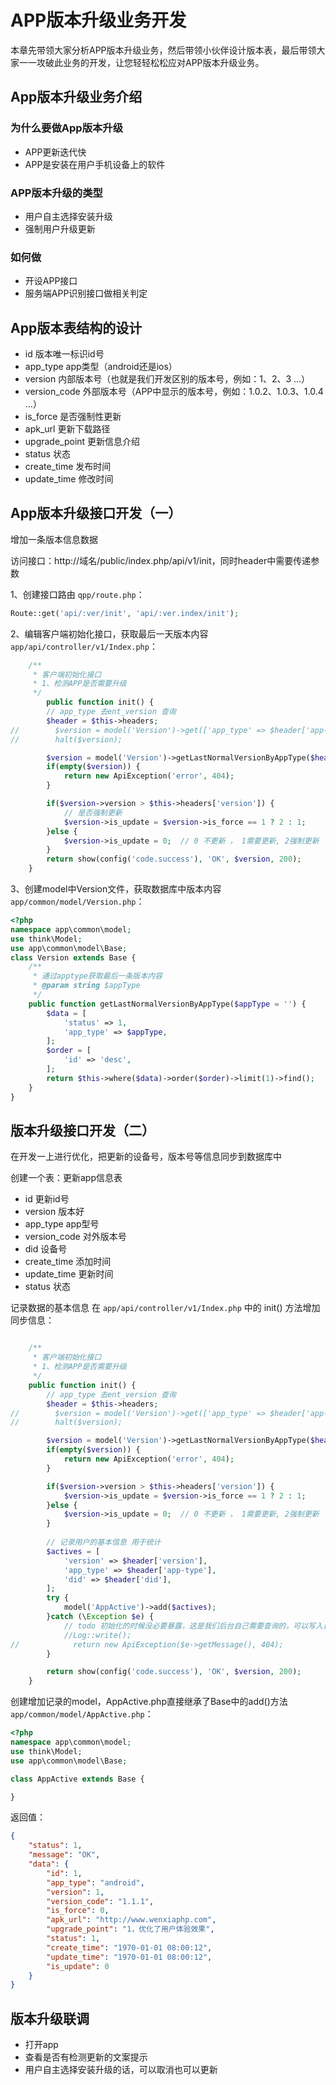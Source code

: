 # APP版本升级业务开发
本章先带领大家分析APP版本升级业务，然后带领小伙伴设计版本表，最后带领大家一一攻破此业务的开发，让您轻轻松松应对APP版本升级业务。

## App版本升级业务介绍

### 为什么要做App版本升级

- APP更新迭代快
- APP是安装在用户手机设备上的软件

### APP版本升级的类型

- 用户自主选择安装升级
- 强制用户升级更新

### 如何做

- 开设APP接口
- 服务端APP识别接口做相关判定

## App版本表结构的设计

- id 版本唯一标识id号
- app_type app类型（android还是ios）
- version 内部版本号（也就是我们开发区别的版本号，例如：1、2、3 ...）
- version_code 外部版本号（APP中显示的版本号，例如：1.0.2、1.0.3、1.0.4 ...）
- is_force 是否强制性更新
- apk_url 更新下载路径
- upgrade_point 更新信息介绍
- status 状态
- create_time 发布时间
- update_time 修改时间

## App版本升级接口开发（一）

增加一条版本信息数据

访问接口：http://域名/public/index.php/api/v1/init，同时header中需要传递参数

1、创建接口路由 `qpp/route.php`：

```php
Route::get('api/:ver/init', 'api/:ver.index/init');
```

2、编辑客户端初始化接口，获取最后一天版本内容 `app/api/controller/v1/Index.php`：

```php
	/**
     * 客户端初始化接口
     * 1、检测APP是否需要升级
     */
        public function init() {
        // app_type 去ent_version 查询
        $header = $this->headers;
//        $version = model('Version')->get(['app_type' => $header['app-type']]);
//        halt($version);

        $version = model('Version')->getLastNormalVersionByAppType($header['app-type']);
        if(empty($version)) {
            return new ApiException('error', 404);
        }

        if($version->version > $this->headers['version']) {
			// 是否强制更新
            $version->is_update = $version->is_force == 1 ? 2 : 1;
        }else {
            $version->is_update = 0;  // 0 不更新 ， 1需要更新, 2强制更新
        }
        return show(config('code.success'), 'OK', $version, 200);
    }
```

3、创建model中Version文件，获取数据库中版本内容 `app/common/model/Version.php`：

```php
<?php
namespace app\common\model;
use think\Model;
use app\common\model\Base;
class Version extends Base {
    /**
     * 通过apptype获取最后一条版本内容
     * @param string $appType
     */
    public function getLastNormalVersionByAppType($appType = '') {
        $data = [
            'status' => 1,
            'app_type' => $appType,
        ];
        $order = [
            'id' => 'desc',
        ];
        return $this->where($data)->order($order)->limit(1)->find();
    }
}
```

## 版本升级接口开发（二）

在开发一上进行优化，把更新的设备号，版本号等信息同步到数据库中

创建一个表：更新app信息表

- id 更新id号
- version 版本好
- app_type app型号
- version_code 对外版本号
- did 设备号
- create_time 添加时间
- update_time 更新时间
- status 状态

记录数据的基本信息 在 `app/api/controller/v1/Index.php` 中的 init() 方法增加同步信息：

```php

    /**
     * 客户端初始化接口
     * 1、检测APP是否需要升级
     */
    public function init() {
        // app_type 去ent_version 查询
        $header = $this->headers;
//        $version = model('Version')->get(['app_type' => $header['app-type']]);
//        halt($version);

        $version = model('Version')->getLastNormalVersionByAppType($header['app-type']);
        if(empty($version)) {
            return new ApiException('error', 404);
        }

        if($version->version > $this->headers['version']) {
            $version->is_update = $version->is_force == 1 ? 2 : 1;
        }else {
            $version->is_update = 0;  // 0 不更新 ， 1需要更新, 2强制更新
        }
				
        // 记录用户的基本信息 用于统计
        $actives = [
            'version' => $header['version'],
            'app_type' => $header['app-type'],
            'did' => $header['did'],
        ];
        try {
            model('AppActive')->add($actives);
        }catch (\Exception $e) {
            // todo 初始化的时候没必要暴露，这是我们后台自己需要查询的，可以写入日志
            //Log::write();
//            return new ApiException($e->getMessage(), 404);
        }

        return show(config('code.success'), 'OK', $version, 200);
    }
```

创建增加记录的model，AppActive.php直接继承了Base中的add()方法 `app/common/model/AppActive.php`：

```php
<?php
namespace app\common\model;
use think\Model;
use app\common\model\Base;

class AppActive extends Base {

}
```

返回值：

```json
{
    "status": 1,
    "message": "OK",
    "data": {
        "id": 1,
        "app_type": "android",
        "version": 1,
        "version_code": "1.1.1",
        "is_force": 0,
        "apk_url": "http://www.wenxiaphp.com",
        "upgrade_point": "1，优化了用户体验效果",
        "status": 1,
        "create_time": "1970-01-01 08:00:12",
        "update_time": "1970-01-01 08:00:12",
        "is_update": 0
    }
}
```

## 版本升级联调

- 打开app
- 查看是否有检测更新的文案提示
- 用户自主选择安装升级的话，可以取消也可以更新